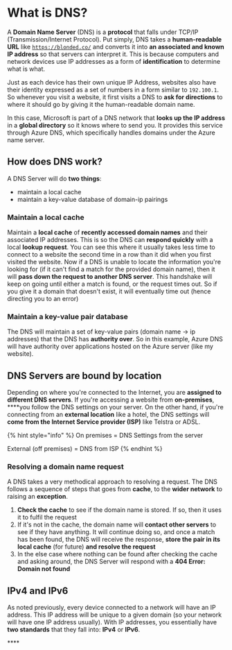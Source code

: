 # What is  DNS?

A **Domain Name Server** \(DNS\) is a **protocol** that falls under TCP/IP \(Transmission/Internet Protocol\). Put simply, DNS takes a **human-readable URL** like [`https://blonded.co/`](https://blonded.co/) and converts it into **an associated and known IP address** so that servers can interpret it. This is because computers and network devices use IP addresses as a form of **identification** to determine what is what.

Just as each device has their own unique IP Address, websites also have their identity expressed as a set of numbers in a form similar to `192.100.1`. So whenever you visit a website, it first visits a DNS to **ask for directions** to where it should go by giving it the human-readable domain name.

In this case, Microsoft is part of a DNS network that **looks up the IP address** in a **global directory** so it knows where to send you. It provides this service through Azure DNS, which specifically handles domains under the Azure name server.

## How does DNS work?

A DNS Server will do **two things**:

* maintain a local cache
* maintain a key-value database of domain-ip pairings

### Maintain a local cache

Maintain a **local cache** of **recently accessed domain names** and their associated IP addresses. This is so the DNS can **respond quickly** with a local **lookup request**. You can see this where it usually takes less time to connect to a website the second time in a row than it did when you first visited the website. Now if a DNS is unable to locate the information you're looking for \(if it can't find a match for the provided domain name\), then it will **pass down the request to another DNS server**. This handshake will keep on going until either a match is found, or the request times out. So if you give it a domain that doesn't exist, it will eventually time out \(hence directing you to an error\)

### Maintain a key-value pair database

The DNS will maintain a set of key-value pairs \(domain name -&gt; ip addresses\) that the DNS has **authority over**. So in this example, Azure DNS will have authority over applications hosted on the Azure server \(like my website\).

## DNS Servers are bound by location

Depending on where you're connected to the Internet, you are **assigned to different DNS servers**. If you're accessing a website from **on-premises**, ****you follow the DNS settings on your server. On the other hand, if you're connecting from an **external location** like a hotel, the DNS settings will **come from the Internet Service provider \(ISP\)** like Telstra or ADSL.

{% hint style="info" %}
On premises = DNS Settings from the server

External \(off premises\) = DNS from ISP
{% endhint %}

### Resolving a domain name request

A DNS takes a very methodical approach to resolving a request. The DNS follows a sequence of steps that goes from **cache**, to the **wider network** to raising an **exception**.

1. **Check the cache** to see if the domain name is stored. If so, then it uses it to fulfil the request
2. If it's not in the cache, the domain name will **contact other servers** to see if they have anything. It will continue doing so, and once a match has been found, the DNS will receive the response, **store the pair in its local cache** \(for future\) **and resolve the request**
3. In the else case where nothing can be found after checking the cache and asking around, the DNS Server will respond with a **404 Error: Domain not found**

## **IPv4 and IPv6**

As noted previously, every device connected to a network will have an IP address. This IP address will be unique to a given domain \(so your network will have one IP address usually\). With IP addresses, you essentially have **two standards** that they fall into: **IPv4** or **IPv6**.



\*\*\*\*

